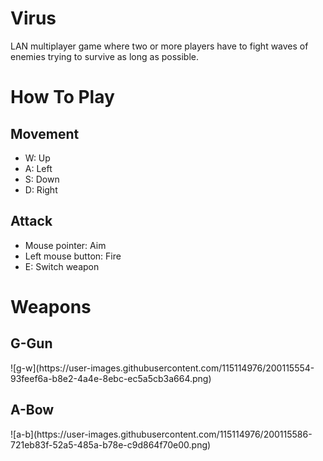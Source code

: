 # Virus
LAN multiplayer game where two or more players have to fight waves of enemies trying to survive as long as possible.

# How To Play

<h2>Movement</h2>
<ul>
  <li>W: Up</li>
  <li>A: Left</li>
  <li>S: Down</li>
  <li>D: Right</li>
</ul>

<h2>Attack</h2>
<ul>
  <li>Mouse pointer: Aim</li>
  <li>Left mouse button: Fire</li>
  <li>E: Switch weapon</li>
</ul>

# Weapons

<h2>G-Gun</h2>
![g-w](https://user-images.githubusercontent.com/115114976/200115554-93feef6a-b8e2-4a4e-8ebc-ec5a5cb3a664.png)

<h2>A-Bow</h2>
![a-b](https://user-images.githubusercontent.com/115114976/200115586-721eb83f-52a5-485a-b78e-c9d864f70e00.png)
